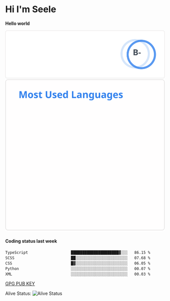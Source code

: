 <h1>Hi I'm Seele</h1>

<b>Hello world</b>

<img src='/assets/stats.svg' alt="Seele's github stats" >

<img src='/assets/top-langs.svg' alt="Seele's github langs">

<h4>Coding status last week </h4>

<!--START_SECTION:waka-->

```txt
TypeScript                   █████████████████████▓░░░   86.15 %
SCSS                         ██░░░░░░░░░░░░░░░░░░░░░░░   07.68 %
CSS                          █▓░░░░░░░░░░░░░░░░░░░░░░░   06.05 %
Python                       ░░░░░░░░░░░░░░░░░░░░░░░░░   00.07 %
XML                          ░░░░░░░░░░░░░░░░░░░░░░░░░   00.03 %
```

<!--END_SECTION:waka-->

[GPG PUB KEY](https://keys.openpgp.org/vks/v1/by-fingerprint/3FCE91BF5B9666B55B67213C4C57B7824A5B6680)

Alive Status: ![Alive Status](https://hc.dvd.moe/badge/60bc779b-9835-415f-9cb9-15fd9d/ZsLaAAbE.svg)
